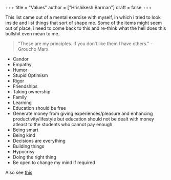 +++
title = "Values"
author = ["Hrishikesh Barman"]
draft = false
+++

This list came out of a mental exercise with myself, in which i tried to look inside and list things that sort of shape me. Some of the items might seem out of place, i need to come back to this and re-think what the hell does this bullshit even mean to me.

> "These are my principles. If you don’t like them I have others." - Groucho Marx.

-   Candor
-   Empathy
-   Humor
-   Stupid Optimism
-   Rigor
-   Friendships
-   Taking ownership
-   Family
-   Learning
-   Education should be free
-   Generate money from giving experiences/pleasure and enhancing productivity/lifestyle but education should not be dealt with money atleast to the students who cannot pay enough
-   Being smart
-   Being kind
-   Decisions are everything
-   Building things
-   Hypocrisy
-   Doing the right thing
-   Be open to change my mind if required

Also see [this](https://www.acm.org/code-of-ethics?s=35)

